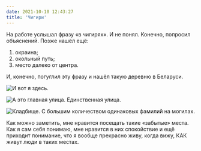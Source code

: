 ```yaml
---
date: 2021-10-10 12:43:27
title: 'Чигири'
---
```


На работе услышал фразу «в чигирях». И не понял. Конечно, попросил объяснений. Позже нашёл ещё:

1. окраина;
2. окольный путь;
3. место далеко от центра.

И, конечно, погуглил эту фразу и нашёл такую деревню в Беларуси.

![И вот я здесь.](IMG_2413.jpg)

![А это главная улица. Единственная улица.](IMG_2419.jpg)

![Кладбище. С большим количеством одинаковых фамилий на могилах.](IMG_2417.jpg)

Как можно заметить, мне нравится посещать такие «забытые» места. Как я сам себя понимаю, мне
нравится в них спокойствие и ещё приходит понимание, что я вообще прекрасно живу, когда вижу, КАК
живут люди в таких местах.
